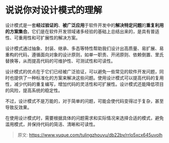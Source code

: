 # 说说你对设计模式的理解

设计模式是一套**经过验证的**、**被广泛应用**于软件开发中的**解决特定问题**的**重复利用的方案集合**。它们是在软件开发领域诸多经验的基础上总结出来的，是具有普适性、可重用性和可扩展性的解决方案。

设计模式通过抽象、封装、继承、多态等特性帮助我们设计出高质量、易扩展、易重构的代码，遵循面向对象的设计原则，如单一职责、开闭原则、依赖倒置、里氏替换等，从而提高代码的可维护性、可测试性和可读性。

设计模式的优点在于它们已经被广泛验证，可以避免一些常见的软件开发问题，同时也提供了一种标准化的方案来解决这些问题。使用设计模式可以提高代码的复用性，减少代码的重复编写，增加代码的灵活性和可扩展性。设计模式还能降低项目的风险，提高系统的稳定性。

不过，设计模式不是万能的，对于简单的问题，可能会使代码变得过于复杂，甚至导致反效果。

在使用设计模式时，需要根据具体的问题需求和实际情况来选择合适的模式，避免滥用模式，并保持代码的简洁、清晰和可读性。



> 原文: <https://www.yuque.com/tulingzhouyu/db22bv/rrlo5xcx645uvolh>